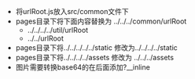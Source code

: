 * 将urlRoot.js放入src/common文件下
* pages目录下将下面内容替换为 ../../../common/urlRoot
  * ../../../../util/urlRoot
  * ../../urlRoot
* pages目录下将../../../../../static 修改为../../../../static
* pages目录下将../../../../assets 修改为 ../../../assets
* 图片需要转换base64的在后面添加?__inline
